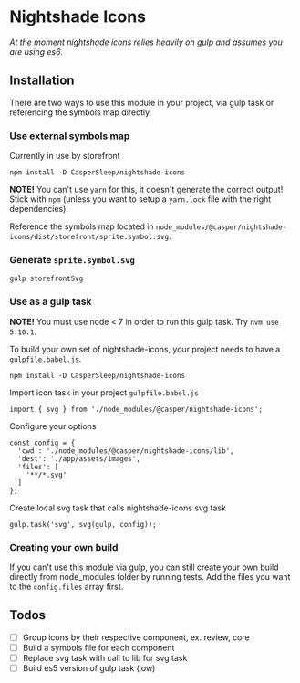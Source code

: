 # Nightshade Icons

_At the moment nightshade icons relies heavily on gulp and assumes you are
using es6._

## Installation

There are two ways to use this module in your project, via gulp task or
referencing the symbols map directly.


### Use external symbols map

Currently in use by storefront

```
npm install -D CasperSleep/nightshade-icons
```

**NOTE!** You can't use `yarn` for this, it doesn't generate the correct output! Stick with `npm` (unless you want to setup a `yarn.lock` file with the right dependencies).

Reference the symbols map located in `node_modules/@casper/nightshade-icons/dist/storefront/sprite.symbol.svg`.

### Generate `sprite.symbol.svg`

```
gulp storefrontSvg
```

### Use as a gulp task

**NOTE!** You must use node < 7 in order to run this gulp task. Try `nvm use 5.10.1`.

To build your own set of nightshade-icons, your project needs to have a
`gulpfile.babel.js`.

```
npm install -D CasperSleep/nightshade-icons
```

Import icon task in your project `gulpfile.babel.js`

```
import { svg } from './node_modules/@casper/nightshade-icons';
```

Configure your options

```
const config = {
  'cwd': './node_modules/@casper/nightshade-icons/lib',
  'dest': './app/assets/images',
  'files': [
    '**/*.svg'
  ]
};
```

Create local svg task that calls nightshade-icons svg task

```
gulp.task('svg', svg(gulp, config));
```

### Creating your own build

If you can't use this module via gulp, you can still create your own build
directly from node_modules folder by running tests. Add the files you want to
the `config.files` array first.

## Todos

- [ ] Group icons by their respective component, ex. review, core
- [ ] Build a symbols file for each component
- [ ] Replace svg task with call to lib for svg task
- [ ] Build es5 version of gulp task (low)
